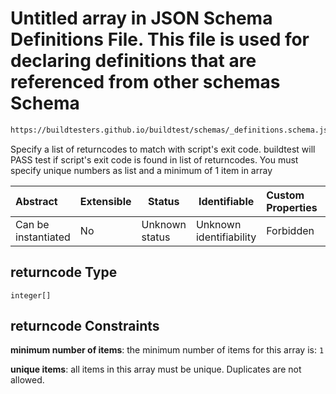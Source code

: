 # Untitled array in JSON Schema Definitions File. This file is used for declaring definitions that are referenced from other schemas Schema

```txt
https://buildtesters.github.io/buildtest/schemas/_definitions.schema.json#/definitions/status/properties/returncode
```

Specify a list of returncodes to match with script's exit code. buildtest will PASS test if script's exit code is found in list of returncodes. You must specify unique numbers as list and a minimum of 1 item in array


| Abstract            | Extensible | Status         | Identifiable            | Custom Properties | Additional Properties | Access Restrictions | Defined In                                                                            |
| :------------------ | ---------- | -------------- | ----------------------- | :---------------- | --------------------- | ------------------- | ------------------------------------------------------------------------------------- |
| Can be instantiated | No         | Unknown status | Unknown identifiability | Forbidden         | Allowed               | none                | [\_definitions.schema.json\*](../out/_definitions.schema.json "open original schema") |

## returncode Type

`integer[]`

## returncode Constraints

**minimum number of items**: the minimum number of items for this array is: `1`

**unique items**: all items in this array must be unique. Duplicates are not allowed.
